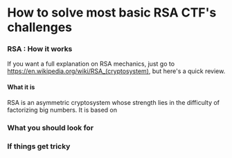 # How to solve most basic RSA CTF's challenges

### RSA : How it works

If you want a full explanation on RSA mechanics, just go to https://en.wikipedia.org/wiki/RSA_(cryptosystem), but here's a quick review.

#### What it is
RSA is an asymmetric cryptosystem whose strength lies in the difficulty of factorizing big numbers. It is based on 

### What you should look for

### If things get tricky

 
